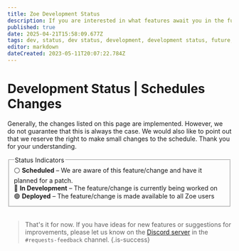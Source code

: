 ```yaml
---
title: Zoe Development Status
description: If you are interested in what features await you in the future, you can get an insight here.
published: true
date: 2025-04-21T15:58:09.677Z
tags: dev, status, dev status, development, development status, future, next features
editor: markdown
dateCreated: 2023-05-11T20:07:22.784Z
---
```


# Development Status | Schedules Changes
Generally, the changes listed on this page are implemented. However, we do not guarantee that this is always the case. We would also like to point out that we reserve the right to make small changes to the schedule. Thank you for your understanding.
<br>

<fieldset>
  <legend>Status Indicators</legend>
      <span class="status status-scheduled">⚪</span> <b>Scheduled</b> – We are aware of this feature/change and have it planned for a patch.<br>
      <span class="status status-development">🔵</span> <b>In Development</b> – The feature/change is currently being worked on<br>
      <span class="status status-deployed">🟢</span> <b>Deployed</b> – The feature/change is made available to all Zoe users
  </fieldset>
  
  <br>
  
>That's it for now. 
If you have ideas for new features or suggestions for improvements, please let us know on the [Discord server](https://discord.gg/4Rxrzsxb7d) in the `#requests-feedback` channel.
>{.is-success}
